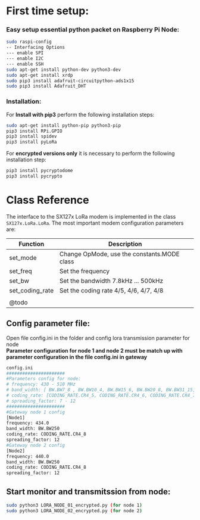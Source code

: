 # First time setup:
### Easy setup essential python packet on Raspberry Pi Node:
```bash
sudo raspi-config
-- Interfacing Options
--- enable SPI
--- enable I2C
--- enable SSH
sudo apt-get install python-dev python3-dev
sudo apt-get install xrdp
sudo pip3 install adafruit-circuitpython-ads1x15 
sudo pip3 install Adafruit_DHT
```

### Installation:
For **Install with pip3** perform the following installation steps:
```bash
sudo apt-get install python-pip python3-pip
pip3 install RPi.GPIO
pip3 install spidev
pip3 install pyLoRa
```

For **encrypted versions only** it is necessary to perform the following installation step:
```bash
pip3 install pycryptodome
pip3 install pycrypto
```

# Class Reference

The interface to the SX127x LoRa modem is implemented in the class `SX127x.LoRa.LoRa`.
The most important modem configuration parameters are:
 
| Function         | Description                                 |
|------------------|---------------------------------------------|
| set_mode         | Change OpMode, use the constants.MODE class |
| set_freq         | Set the frequency                           |
| set_bw           | Set the bandwidth 7.8kHz ... 500kHz         |
| set_coding_rate  | Set the coding rate 4/5, 4/6, 4/7, 4/8      |
| | |
| @todo            |                              |

## Config parameter file:
Open file config.ini in the folder and config lora transmission parameter for node 
</br>
**Parameter configuration for node 1 and node 2 must be match up with parameter configuration in the file config.ini in gateway**
```bash
config.ini
######################
#Parameters config for node:
# frequency: 430 - 510 MHz
# band_width: [ BW.BW7_8 , BW.BW10_4, BW.BW15_6, BW.BW20_8, BW.BW31_15, BW.BW41_7, BW.BW62_5, BW.BW125, BW.BW250, BW.BW500]
# coding_rate: [CODING_RATE.CR4_5, CODING_RATE.CR4_6, CODING_RATE.CR4_7, CODING_RATE.CR4_8]
# spreading_factor: 7 - 12
######################
#Gateway node 1 config
[Node1]
frequency: 434.0
band_width: BW.BW250
coding_rate: CODING_RATE.CR4_8
spreading_factor: 12
#Gateway node 2 config
[Node2]
frequency: 440.0
band_width: BW.BW250
coding_rate: CODING_RATE.CR4_8
spreading_factor: 12
```
## Start monitor and transmitssion from node:
```bash
sudo python3 LORA_NODE_01_encrypted.py (for node 1)
sudo python3 LORA_NODE_02_encrypted.py (for node 2)
```

